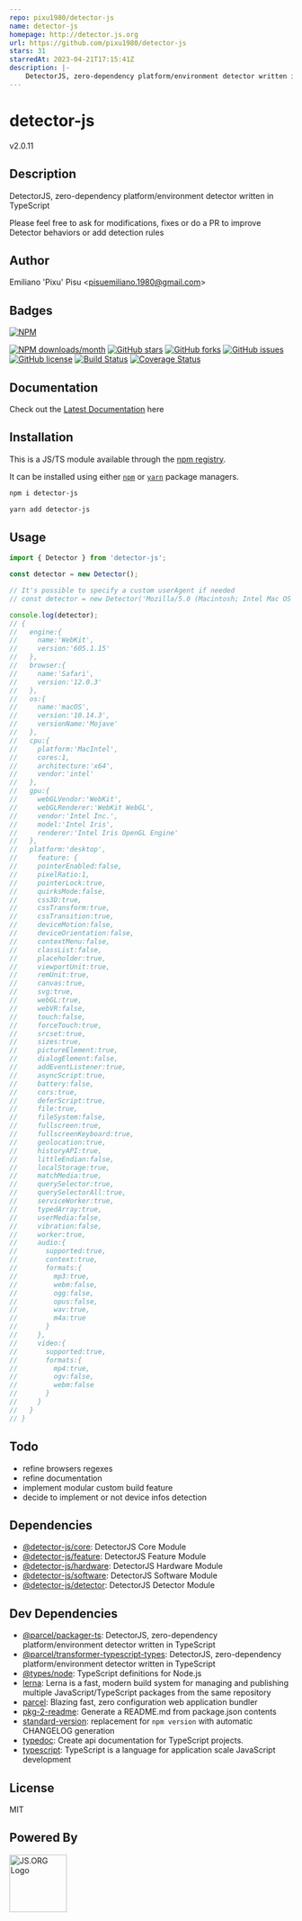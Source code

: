 ```yaml
---
repo: pixu1980/detector-js
name: detector-js
homepage: http://detector.js.org
url: https://github.com/pixu1980/detector-js
stars: 31
starredAt: 2023-04-21T17:15:41Z
description: |-
    DetectorJS, zero-dependency platform/environment detector written in ES6
---
```


# detector-js
v2.0.11

## Description
DetectorJS, zero-dependency platform/environment detector written in TypeScript

Please feel free to ask for modifications, fixes or do a PR to improve Detector behaviors or add detection rules

## Author
Emiliano &#39;Pixu&#39; Pisu &lt;pisuemiliano.1980@gmail.com&gt;

## Badges
[![NPM](https://nodei.co/npm/detector-js.png)](https://nodei.co/npm/detector-js/)

[![NPM downloads/month](https://img.shields.io/npm/dm/detector-js.svg)](https://img.shields.io/npm/dm/detector-js.svg) [![GitHub stars](https://img.shields.io/github/stars/pixu1980/detector-js.svg?style=plastic)](https://github.com/pixu1980/detector-js/stargazers) [![GitHub forks](https://img.shields.io/github/forks/pixu1980/detector-js.svg?style=plastic)](https://github.com/pixu1980/detector-js/network) [![GitHub issues](https://img.shields.io/github/issues/pixu1980/detector-js.svg?style=plastic)](https://github.com/pixu1980/detector-js/issues) [![GitHub license](https://img.shields.io/github/license/pixu1980/detector-js.svg?style=plastic)](https://github.com/pixu1980/detector-js/blob/master/LICENSE) [![Build Status](https://travis-ci.org/pixu1980/detector-js.svg?branch=master)](https://travis-ci.org/pixu1980/detector-js) [![Coverage Status](https://coveralls.io/repos/github/pixu1980/detector-js/badge.svg?branch=master)](https://coveralls.io/github/pixu1980/detector-js?branch=master)

## Documentation
Check out the [Latest Documentation](https://detector.js.org/docs/index.html) here


## Installation
This is a JS/TS module available through the [npm registry](https://www.npmjs.com/). 

It can be installed using either [`npm`](https://docs.npmjs.com/getting-started/installing-npm-packages-locally) or [`yarn`](https://yarnpkg.com/en/) package managers.

```sh
npm i detector-js
```

```sh
yarn add detector-js
```

## Usage
```js
import { Detector } from 'detector-js';

const detector = new Detector();

// It's possible to specify a custom userAgent if needed
// const detector = new Detector('Mozilla/5.0 (Macintosh; Intel Mac OS X 10_14_3) AppleWebKit/605.1.15 (KHTML, like Gecko) Version/12.0.3 Safari/605.1.15');

console.log(detector);
// {
//   engine:{
//     name:'WebKit',
//     version:'605.1.15'
//   },
//   browser:{
//     name:'Safari',
//     version:'12.0.3'
//   },
//   os:{
//     name:'macOS',
//     version:'10.14.3',
//     versionName:'Mojave'
//   },
//   cpu:{
//     platform:'MacIntel',
//     cores:1,
//     architecture:'x64',
//     vendor:'intel'
//   },
//   gpu:{
//     webGLVendor:'WebKit',
//     webGLRenderer:'WebKit WebGL',
//     vendor:'Intel Inc.',
//     model:'Intel Iris',
//     renderer:'Intel Iris OpenGL Engine'
//   },
//   platform:'desktop',
//     feature: {
//     pointerEnabled:false,
//     pixelRatio:1,
//     pointerLock:true,
//     quirksMode:false,
//     css3D:true,
//     cssTransform:true,
//     cssTransition:true,
//     deviceMotion:false,
//     deviceOrientation:false,
//     contextMenu:false,
//     classList:false,
//     placeholder:true,
//     viewportUnit:true,
//     remUnit:true,
//     canvas:true,
//     svg:true,
//     webGL:true,
//     webVR:false,
//     touch:false,
//     forceTouch:true,
//     srcset:true,
//     sizes:true,
//     pictureElement:true,
//     dialogElement:false,
//     addEventListener:true,
//     asyncScript:true,
//     battery:false,
//     cors:true,
//     deferScript:true,
//     file:true,
//     fileSystem:false,
//     fullscreen:true,
//     fullscreenKeyboard:true,
//     geolocation:true,
//     historyAPI:true,
//     littleEndian:false,
//     localStorage:true,
//     matchMedia:true,
//     querySelector:true,
//     querySelectorAll:true,
//     serviceWorker:true,
//     typedArray:true,
//     userMedia:false,
//     vibration:false,
//     worker:true,
//     audio:{
//       supported:true,
//       context:true,
//       formats:{
//         mp3:true,
//         webm:false,
//         ogg:false,
//         opus:false,
//         wav:true,
//         m4a:true
//       }
//     },
//     video:{
//       supported:true,
//       formats:{
//         mp4:true,
//         ogv:false,
//         webm:false
//       }
//     }
//   }
// }
```

## Todo
- refine browsers regexes
- refine documentation
- implement modular custom build feature
- decide to implement or not device infos detection

## Dependencies
- [@detector-js/core](https://ghub.io/@detector-js/core): DetectorJS Core Module
- [@detector-js/feature](https://ghub.io/@detector-js/feature): DetectorJS Feature Module
- [@detector-js/hardware](https://ghub.io/@detector-js/hardware): DetectorJS Hardware Module
- [@detector-js/software](https://ghub.io/@detector-js/software): DetectorJS Software Module
- [@detector-js/detector](https://ghub.io/@detector-js/detector): DetectorJS Detector Module

## Dev Dependencies
- [@parcel/packager-ts](https://ghub.io/@parcel/packager-ts): DetectorJS, zero-dependency platform/environment detector written in TypeScript
- [@parcel/transformer-typescript-types](https://ghub.io/@parcel/transformer-typescript-types): DetectorJS, zero-dependency platform/environment detector written in TypeScript
- [@types/node](https://ghub.io/@types/node): TypeScript definitions for Node.js
- [lerna](https://ghub.io/lerna): Lerna is a fast, modern build system for managing and publishing multiple JavaScript/TypeScript packages from the same repository
- [parcel](https://ghub.io/parcel): Blazing fast, zero configuration web application bundler
- [pkg-2-readme](https://ghub.io/pkg-2-readme): Generate a README.md from package.json contents
- [standard-version](https://ghub.io/standard-version): replacement for `npm version` with automatic CHANGELOG generation
- [typedoc](https://ghub.io/typedoc): Create api documentation for TypeScript projects.
- [typescript](https://ghub.io/typescript): TypeScript is a language for application scale JavaScript development



## License
MIT

## Powered By
<a href="http://js.org" target="_blank" title="JS.ORG | JavaScript Community">
<img src="http://logo.js.org/dark_horz.png" width="102" alt="JS.ORG Logo"/></a>
<!-- alternatives [bright|dark]_[horz|vert|tiny].png (width[horz:102,vert:50,tiny:77]) -->

